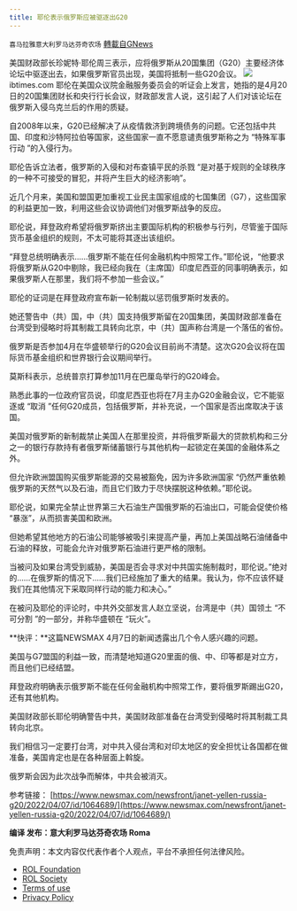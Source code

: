 ```yaml
---
title: 耶伦表示俄罗斯应被驱逐出G20
---
```

`喜马拉雅意大利罗马达芬奇农场` [轉載自GNews](https://gnews.org/zh-hans/2305210/)

美国财政部长珍妮特·耶伦周三表示，应将俄罗斯从20国集团（G20）主要经济体论坛中驱逐出去，如果俄罗斯官员出现，美国将抵制一些G20会议。
![](https://assets.gnews.org/wp-content/uploads/2022/04/Y-1.jpg)ibtimes.com
耶伦在美国众议院金融服务委员会的听证会上发言，她指的是4月20日的20国集团财长和央行行长会议，财政部发言人说，这引起了人们对该论坛在俄罗斯入侵乌克兰后的作用的质疑。

自2008年以来，G20已经解决了从疫情救济到跨境债务的问题。它还包括中共国、印度和沙特阿拉伯等国家，这些国家一直不愿意谴责俄罗斯称之为 “特殊军事行动 ”的入侵行为。

耶伦告诉立法者，俄罗斯的入侵和对布查镇平民的杀戮 “是对基于规则的全球秩序的一种不可接受的冒犯，并将产生巨大的经济影响”。

近几个月来，美国和盟国更加重视工业民主国家组成的七国集团（G7），这些国家的利益更加一致，利用这些会议协调他们对俄罗斯战争的反应。

耶伦说，拜登政府希望将俄罗斯挤出主要国际机构的积极参与行列，尽管鉴于国际货币基金组织的规则，不太可能将其逐出该组织。

“拜登总统明确表示……俄罗斯不能在任何金融机构中照常工作。”耶伦说，“他要求将俄罗斯从G20中剔除，我已经向我在（主席国）印度尼西亚的同事明确表示，如果俄罗斯人在那里，我们将不参加一些会议。”

耶伦的证词是在拜登政府宣布新一轮制裁以惩罚俄罗斯时发表的。

她还警告中（共）国，中（共）国支持俄罗斯留在20国集团，美国财政部准备在台湾受到侵略时将其制裁工具转向北京，中（共）国声称台湾是一个落伍的省份。

俄罗斯是否参加4月在华盛顿举行的G20会议目前尚不清楚。这次G20会议将在国际货币基金组织和世界银行会议期间举行。

莫斯科表示，总统普京打算参加11月在巴厘岛举行的G20峰会。

熟悉此事的一位政府官员说，印度尼西亚也将在7月主办G20金融会议，它不能驱逐或 “取消 ”任何G20成员，包括俄罗斯，并补充说，一个国家是否出席取决于该国。

美国对俄罗斯的新制裁禁止美国人在那里投资，并将俄罗斯最大的贷款机构和三分之一的银行存款持有者俄罗斯储蓄银行与其他机构一起锁定在美国的金融体系之外。

但允许欧洲盟国购买俄罗斯能源的交易被豁免，因为许多欧洲国家 “仍然严重依赖俄罗斯的天然气以及石油，而且它们致力于尽快摆脱这种依赖。”耶伦说。

耶伦说，如果完全禁止世界第三大石油生产国俄罗斯的石油出口，可能会促使价格 “暴涨”，从而损害美国和欧洲。

但她希望其他地方的石油公司能够被吸引来提高产量，再加上美国战略石油储备中石油的释放，可能会允许对俄罗斯石油进行更严格的限制。

当被问及如果台湾受到威胁，美国是否会寻求对中共国实施制裁时，耶伦说。”绝对的……在俄罗斯的情况下……我们已经施加了重大的结果。我认为，你不应该怀疑我们在其他情况下采取同样行动的能力和决心。”

在被问及耶伦的评论时，中共外交部发言人赵立坚说，台湾是中（共）国领土 “不可分割 ”的一部分，并称华盛顿在 “玩火”。

**快评：**这篇NEWSMAX 4月7日的新闻透露出几个令人感兴趣的问题。

美国与G7盟国的利益一致，而清楚地知道G20里面的俄、中、印等都是对立方，而且他们已经结盟。

拜登政府明确表示俄罗斯不能在任何金融机构中照常工作，要将俄罗斯踢出G20，还有其他机构。

美国财政部长耶伦明确警告中共，美国财政部准备在台湾受到侵略时将其制裁工具转向北京。

我们相信习一定要打台湾，对中共入侵台湾和对印太地区的安全担忧让各国都在做准备，美国肯定也是在各种层面上斡旋。

俄罗斯会因为此次战争而解体，中共会被消灭。

参考链接：
[https://www.newsmax.com/newsfront/janet-yellen-russia-g20/2022/04/07/id/1064689/](https://www.newsmax.com/newsfront/janet-yellen-russia-g20/2022/04/07/id/1064689/)

**编译 发布：意大利罗马达芬奇农场 Roma**

 

免责声明：本文内容仅代表作者个人观点，平台不承担任何法律风险。

- [ROL Foundation](https://rolfoundation.org/)
- [ROL Society](https://rolsociety.org/)
- [Terms of use](https://gnews.org/terms-of-use-3/)
- [Privacy Policy](https://gnews.org/privacy-policy/)
